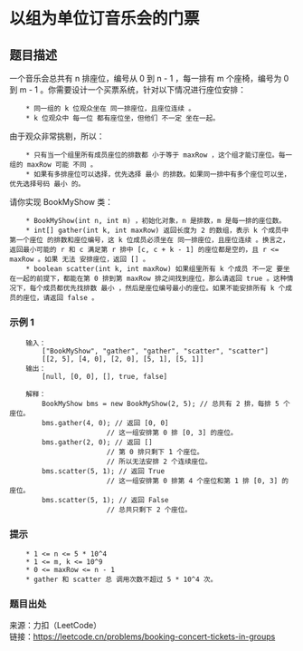 # 以组为单位订音乐会的门票

## 题目描述

一个音乐会总共有 n 排座位，编号从 0 到 n - 1 ，每一排有 m 个座椅，编号为 0 到 m - 1 。你需要设计一个买票系统，针对以下情况进行座位安排：

```text
    * 同一组的 k 位观众坐在 同一排座位，且座位连续 。
    * k 位观众中 每一位 都有座位坐，但他们 不一定 坐在一起。
```

由于观众非常挑剔，所以：

```text
    * 只有当一个组里所有成员座位的排数都 小于等于 maxRow ，这个组才能订座位。每一组的 maxRow 可能 不同 。
    * 如果有多排座位可以选择，优先选择 最小 的排数。如果同一排中有多个座位可以坐，优先选择号码 最小 的。
```

请你实现 BookMyShow 类：

```text
    * BookMyShow(int n, int m) ，初始化对象，n 是排数，m 是每一排的座位数。
    * int[] gather(int k, int maxRow) 返回长度为 2 的数组，表示 k 个成员中 第一个座位 的排数和座位编号，这 k 位成员必须坐在 同一排座位，且座位连续 。换言之，返回最小可能的 r 和 c 满足第 r 排中 [c, c + k - 1] 的座位都是空的，且 r <= maxRow 。如果 无法 安排座位，返回 [] 。
    * boolean scatter(int k, int maxRow) 如果组里所有 k 个成员 不一定 要坐在一起的前提下，都能在第 0 排到第 maxRow 排之间找到座位，那么请返回 true 。这种情况下，每个成员都优先找排数 最小 ，然后是座位编号最小的座位。如果不能安排所有 k 个成员的座位，请返回 false 。
```

### 示例 1

```text
    输入：
        ["BookMyShow", "gather", "gather", "scatter", "scatter"]
        [[2, 5], [4, 0], [2, 0], [5, 1], [5, 1]]
    输出：
        [null, [0, 0], [], true, false]

    解释：
        BookMyShow bms = new BookMyShow(2, 5); // 总共有 2 排，每排 5 个座位。
        bms.gather(4, 0); // 返回 [0, 0]
                        // 这一组安排第 0 排 [0, 3] 的座位。
        bms.gather(2, 0); // 返回 []
                        // 第 0 排只剩下 1 个座位。
                        // 所以无法安排 2 个连续座位。
        bms.scatter(5, 1); // 返回 True
                        // 这一组安排第 0 排第 4 个座位和第 1 排 [0, 3] 的座位。
        bms.scatter(5, 1); // 返回 False
                        // 总共只剩下 2 个座位。
```

### 提示

```text
    * 1 <= n <= 5 * 10^4
    * 1 <= m, k <= 10^9
    * 0 <= maxRow <= n - 1
    * gather 和 scatter 总 调用次数不超过 5 * 10^4 次。
```

### 题目出处

来源：力扣（LeetCode）  
链接：<https://leetcode.cn/problems/booking-concert-tickets-in-groups>
